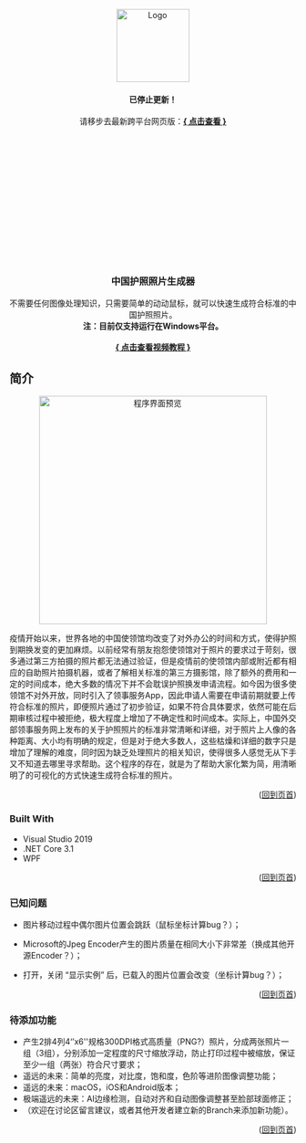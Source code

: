 <div id="top"></div>
<!--
*** Thanks for checking out the Best-README-Template. If you have a suggestion
*** that would make this better, please fork the repo and create a pull request
*** or simply open an issue with the tag "enhancement".
*** Don't forget to give the project a star!
*** Thanks again! Now go create something AMAZING! :D
-->



<!-- PROJECT SHIELDS -->
<!--
*** I'm using markdown "reference style" links for readability.
*** Reference links are enclosed in brackets [ ] instead of parentheses ( ).
*** See the bottom of this document for the declaration of the reference variables
*** for contributors-url, forks-url, etc. This is an optional, concise syntax you may use.
*** https://www.markdownguide.org/basic-syntax/#reference-style-links
-->

<!-- PROJECT LOGO -->
<br />
<div align="center">
  <a href="https://github.com/hjt486/ChinesePassportPhotoMaker">
    <img src="graphics/icon.png" alt="Logo" width="128" height="128">
  </a>

  <h4><b> 已停止更新！</b></h4>
  请移步去最新跨平台网页版：<a href="https://github.com/hjt486/passport-photo-maker"><strong>{ 点击查看 }</strong></a>

  <br /><br /><br /><br /><br /><br /><br /><br /><br /><br /><br /><br /><br />

<h3 align="center">中国护照照片生成器</h3>

  <p align="center">
    不需要任何图像处理知识，只需要简单的动动鼠标，就可以快速生成符合标准的中国护照照片。
    <br />
    <strong>注：目前仅支持运行在Windows平台。</strong>
    <br />
    <br />
    <a href="https://www.youtube.com/watch?v=Q86svYysahA"><strong>{ 点击查看视频教程 }</strong></a>
    <!--
    <br />
    <a href="https://github.com/github_username/repo_name"><strong>Explore the docs »</strong></a>
    <br />
    <br />
    <a href="https://github.com/github_username/repo_name">View Demo</a>
    ·
    <a href="https://github.com/github_username/repo_name/issues">Report Bug</a>
    ·
    <a href="https://github.com/github_username/repo_name/issues">Request Feature</a>
	-->
  </p>

</div>


<!-- ABOUT THE PROJECT -->
## 简介
<div align="center">
    <a href="https://github.com/hjt486/ChinesePassportPhotoMaker">
        <img src="graphics/screenshot.png" alt="程序界面预览" width="400"">
    </a>
</div>

疫情开始以来，世界各地的中国使领馆均改变了对外办公的时间和方式，使得护照到期换发变的更加麻烦。以前经常有朋友抱怨使领馆对于照片的要求过于苛刻，很多通过第三方拍摄的照片都无法通过验证，但是疫情前的使领馆内部或附近都有相应的自助照片拍摄机器，或者了解相关标准的第三方摄影馆，除了额外的费用和一定的时间成本，绝大多数的情况下并不会耽误护照换发申请流程。如今因为很多使领馆不对外开放，同时引入了领事服务App，因此申请人需要在申请前期就要上传符合标准的照片，即便照片通过了初步验证，如果不符合具体要求，依然可能在后期审核过程中被拒绝，极大程度上增加了不确定性和时间成本。实际上，中国外交部领事服务网上发布的关于护照照片的标准非常清晰和详细，对于照片上人像的各种距离、大小均有明确的规定，但是对于绝大多数人，这些枯燥和详细的数字只是增加了理解的难度，同时因为缺乏处理照片的相关知识，使得很多人感觉无从下手又不知道去哪里寻求帮助。这个程序的存在，就是为了帮助大家化繁为简，用清晰明了的可视化的方式快速生成符合标准的照片。

<p align="right">(<a href="#top">回到页首</a>)</p>

### Built With

* Visual Studio 2019
* .NET Core 3.1
* WPF

<p align="right">(<a href="#top">回到页首</a>)</p>

### 已知问题

* 图片移动过程中偶尔图片位置会跳跃（鼠标坐标计算bug？）；

* Microsoft的Jpeg Encoder产生的图片质量在相同大小下非常差（换成其他开源Encoder？）；

* 打开，关闭 “显示实例” 后，已载入的图片位置会改变（坐标计算bug？）；

<p align="right">(<a href="#top">回到页首</a>)</p>



### 待添加功能

* 产生2排4列4‘’x6''规格300DPI格式高质量（PNG?）照片，分成两张照片一组（3组），分别添加一定程度的尺寸缩放浮动，防止打印过程中被缩放，保证至少一组（两张）符合尺寸要求；
* 遥远的未来：简单的亮度，对比度，饱和度，色阶等进阶图像调整功能；
* 遥远的未来：macOS，iOS和Android版本；
* 极端遥远的未来：AI边缘检测，自动对齐和自动图像调整甚至脸部球面修正；
* （欢迎在讨论区留言建议，或者其他开发者建立新的Branch来添加新功能）。

<p align="right">(<a href="#top">回到页首</a>)</p>

<div>
<!--
<!-- GETTING STARTED -->

